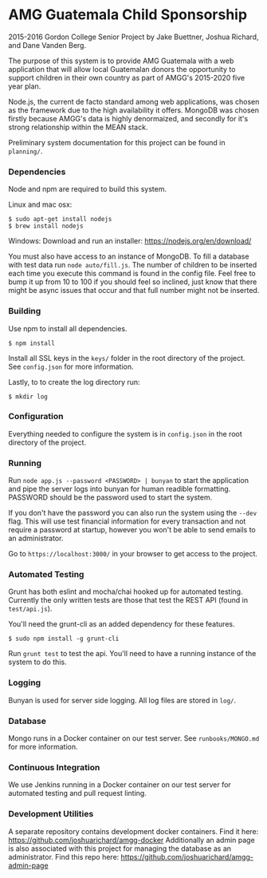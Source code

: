 # AMG Guatemala Child Sponsorship
2015-2016 Gordon College Senior Project by Jake Buettner, Joshua Richard, and Dane Vanden Berg.

The purpose of this system is to provide AMG Guatemala with a web application that will allow local Guatemalan donors the opportunity to support children in their own country as part of AMGG's 2015-2020 five year plan.

Node.js, the current de facto standard among web applications, was chosen as the framework due to the high availability it offers. MongoDB was chosen firstly because AMGG's data is highly denormaized, and secondly for it's strong relationship within the MEAN stack.

Preliminary system documentation for this project can be found in `planning/`.

### Dependencies
Node and npm are required to build this system.

Linux and mac osx:
```shell
$ sudo apt-get install nodejs
$ brew install nodejs
```

Windows:
Download and run an installer: https://nodejs.org/en/download/

You must also have access to an instance of MongoDB. To fill a database with test data run `node auto/fill.js`. The number of children to be inserted each time you execute this command is found in the config file. Feel free to bump it up from 10 to 100 if you should feel so inclined, just know that there might be async issues that occur and that full number might not be inserted.

### Building
Use npm to install all dependencies.

```shell
$ npm install
```

Install all SSL keys in the `keys/` folder in the root directory of the project. See `config.json` for more information.

Lastly, to to create the log directory run:
```shell
$ mkdir log
``` 

### Configuration
Everything needed to configure the system is in `config.json` in the root directory of the project.

### Running
Run `node app.js --password <PASSWORD> | bunyan` to start the application and pipe the server logs into bunyan for human readible formatting. PASSWORD should be the password used to start the system.

If you don't have the password you can also run the system using the `--dev` flag. This will use test financial information for every transaction and not require a password at startup, however you won't be able to send emails to an administrator.

Go to `https://localhost:3000/` in your browser to get access to the project.

### Automated Testing
Grunt has both eslint and mocha/chai hooked up for automated testing. Currently the only written tests are those that test the REST API (found in `test/api.js`).

You'll need the grunt-cli as an added dependency for these features.

```shell
$ sudo npm install -g grunt-cli
```

Run `grunt test` to test the api. You'll need to have a running instance of the system to do this.

### Logging
Bunyan is used for server side logging. All log files are stored in `log/`.

### Database
Mongo runs in a Docker container on our test server. See `runbooks/MONGO.md` for more information.

### Continuous Integration
We use Jenkins running in a Docker container on our test server for automated testing and pull request linting.

### Development Utilities
A separate repository contains development docker containers. Find it here: https://github.com/joshuarichard/amgg-docker
Additionally an admin page is also associated with this project for managing the database as an administrator. Find this repo here: https://github.com/joshuarichard/amgg-admin-page

